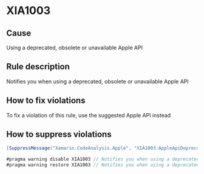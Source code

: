 # XIA1003

## Cause

Using a deprecated, obsolete or unavailable Apple API

## Rule description

Notifies you when using a deprecated, obsolete or unavailable Apple API

## How to fix violations

To fix a violation of this rule, use the suggested Apple API instead

## How to suppress violations

```csharp
[SuppressMessage("Xamarin.CodeAnalysis.Apple", "XIA1003:AppleApiDeprecatedObsoleteUnavailable", Justification = "Reviewed.")]
```

```csharp
#pragma warning disable XIA1003 // Notifies you when using a deprecated, obsolete or unavailable Apple API
#pragma warning restore XIA1003 // Notifies you when using a deprecated, obsolete or unavailable Apple API
```